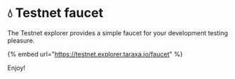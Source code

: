 # 💧 Testnet faucet

The Testnet explorer provides a simple faucet for your development testing pleasure.&#x20;

{% embed url="https://testnet.explorer.taraxa.io/faucet" %}

Enjoy!&#x20;
